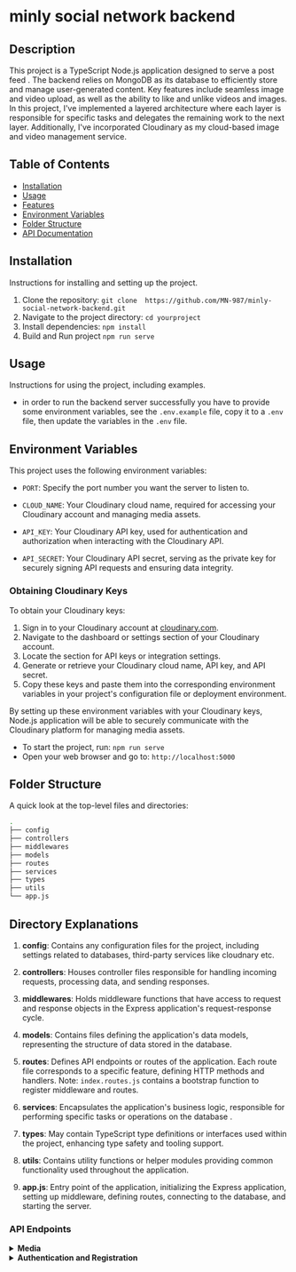# minly social network backend 


## Description

This project is a TypeScript Node.js application designed to serve a post feed . The backend relies on MongoDB as its database to efficiently store and manage user-generated content. Key features include seamless image and video  upload, as well as the ability to like and unlike videos and images.
<br>
In this project, I've implemented a layered architecture where each layer is responsible for specific tasks and delegates the remaining work to the next layer. Additionally, I've incorporated Cloudinary as my cloud-based image and video management service.

## Table of Contents
- [Installation](#installation)
- [Usage](#usage)
- [Features](#features)
- [Environment Variables](#Environment-Variables)
- [Folder Structure](#folder-structure)
- [API Documentation](#api-documentation)

## Installation
Instructions for installing and setting up the project.
1. Clone the repository: `git clone  https://github.com/MN-987/minly-social-network-backend.git`
2. Navigate to the project directory: `cd yourproject`
3. Install dependencies: `npm install`
4. Build and Run project `npm run serve` 

## Usage
Instructions for using the project, including examples.
- in order to run the backend server successfully you have to provide some
environment variables, see the `.env.example` file, copy it to a `.env` file,
then update the variables in the `.env` file.

## Environment Variables

This project uses the following environment variables:

- `PORT`: Specify the port number you want the server to listen to.

- `CLOUD_NAME`: Your Cloudinary cloud name, required for accessing your Cloudinary account and managing media assets.

- `API_KEY`: Your Cloudinary API key, used for authentication and authorization when interacting with the Cloudinary API.

- `API_SECRET`: Your Cloudinary API secret, serving as the private key for securely signing API requests and ensuring data integrity.

### Obtaining Cloudinary Keys

To obtain your Cloudinary keys:

1. Sign in to your Cloudinary account at [cloudinary.com](https://cloudinary.com/).
2. Navigate to the dashboard or settings section of your Cloudinary account.
3. Locate the section for API keys or integration settings.
4. Generate or retrieve your Cloudinary cloud name, API key, and API secret.
5. Copy these keys and paste them into the corresponding environment variables in your project's configuration file or deployment environment.

By setting up these environment variables with your Cloudinary keys,   Node.js application will be able to securely communicate with the Cloudinary platform for managing media assets.


- To start the project, run: `npm run serve`
- Open your web browser and go to: `http://localhost:5000`

 
## Folder Structure 


A quick look at the top-level files and directories:

```sh
.
├── config
├── controllers
├── middlewares
├── models
├── routes
├── services
├── types
├── utils
└── app.js
```
## Directory Explanations

1. **config**: Contains any configuration files for the project, including settings related to databases, third-party services like cloudnary etc.

2. **controllers**: Houses controller files responsible for handling incoming requests, processing data, and sending responses.

3. **middlewares**: Holds middleware functions that have access to request and response objects in the Express application's request-response cycle.

4. **models**: Contains files defining the application's data models, representing the structure of data stored in the database.

5. **routes**: Defines API endpoints or routes of the application. Each route file corresponds to a specific feature, defining HTTP methods and handlers. Note: `index.routes.js` contains a bootstrap function to register middleware and routes.

6. **services**: Encapsulates the application's business logic, responsible for performing specific tasks or operations on the database . 

7. **types**: May contain TypeScript type definitions or interfaces used within the project, enhancing type safety and tooling support.

8. **utils**: Contains utility functions or helper modules providing common functionality used throughout the application.

9. **app.js**: Entry point of the application, initializing the Express application, setting up middleware, defining routes, connecting to the database, and starting the server.
 
### API Endpoints

<details>
 <summary><b>Media</b></summary>
 
#### GET /api/v1/media

> ##### Response Body Props:

- **_id**: string (unique identifier)
- **uploaderUserId**: object
  - **_id**: string (user's unique identifier)
  - **firstName**: string (user's first name)
  - **lastName**: string (user's last name)
- **mediaType**: string (type of media: "image" or "video")
- **mediaUrl**: string (URL of the media file)
- **likes**: object
  - **count**: number (total number of likes)
  - **usersLiked**: array (IDs of users who liked the media item)

#### Response Body Example:

```json
{
  "message": "All Media",
  "data": [
    {
      "_id": "6614d3a34fefb6b4e06093",
      "uploaderUserId": {
        "_id": "6611719d1964977204709e",
        "firstName": "Mostafa",
        "lastName": "Nasser"
      },
      "mediaType": "image",
      "mediaUrl": "link_TO_CLOUDANIRY_MEDIA",
      "likes": {
        "count": 1,
        "usersLiked": []
      }
    },
  
  ]
}
```
#### POST /api/v1/media

> ##### Request Body Props:
> - **file**: file (required) - The media file to be uploaded.
> - **uploaderUserId**: string (required) - The ID of the user uploading the media.

This endpoint allows users to upload media files.

#### Request Body Example:

This endpoint expects the request body to be in the form-data format you can use post man to make the request . You should include two fields:
1. **file**: The media file to be uploaded.
2. **uploaderUserId**: The ID of the user uploading the media.

Below is an example of how to make a request using form-data:

```plaintext
file: <media_file>
uploaderUserId: <user_id>
```


#### Response body :

``` json
{
    "message": "Media uploaded successfully",
    "data": {
        "uploaderUserId": "6611719d19649772047095be",
        "mediaType": "image",
        "mediaUrl": "https://res.cloudinary.com/dojxtkgxk/image/upload/v1713295149/users_uploads/dbql9hmron2naiqgvg4f.png",
        "likes": {
            "count": 0,
            "usersLiked": []
        },
        "mediaId": "users_uploads/dbql9dhmron2naiaqgvg4f",
        "_id": "661ecf2f27b452b09",
        "createdAt": "2024-04-16T19:19:11.179Z",
        "__v": 0
    }
}
``` 


#### POST /api/v1/media/like

> ##### Request Body Props:
>
> - **mediaId**: string (required) - The ID of the media item to be liked.
> - **userId**: string (required) - The ID of the user liking the media item.

This endpoint allows users to like a specific media item.

#### Request Body Example:

```json
{
    "mediaId": "63b6b4e09ff3",
    "userId": "6614d38809ff3"
}

```
> Replace "mediaId" with the ID of the media item you want to like, and "userId" with the ID of the user performing the like action.
 
#### Response Example

```json
{
    "message": "Media liked successfully",
    "data": {
        "likes": {
            "count": 2,
            "usersLiked": [
                "6611719d1964995be"
            ]
        },
        "_id": "6614d4e0609ff3",
        "uploaderUserId": "6619d19649772047095be",
        "mediaType": "image",
        "mediaUrl": "https://res.cloudinary.com/your_cloudaniry_key/image/upload/v1712640931/users_uploads/image_id.jpg",
        "mediaId": "users_uploads/m8hmvolopofjzog",
        "createdAt": "2024-04-09T05:35:31.952Z",
        "__v": 0
    }
}
```

The response includes a message indicating the success of the like action and details about the media item in the `data` object. Properties include:

- **likes**: Information about likes for the media item.
- **_id**: The unique identifier of the media item.
- **uploaderUserId**: The ID of the user who uploaded the media.
- **mediaType**: The type of media (e.g., "image" or "video").
- **mediaUrl**: The URL of the media file.
- **mediaId**: The ID of the media item.
- **createdAt**: The timestamp indicating when the media item was created.
- **__v**: Version key used by Mongoose for schema versioning.


#### POST /api/v1/media/un-like

> ##### Request Body Props:
>
> - **mediaId**: string (required) - The ID of the media item to be unliked.
> - **userId**: string (required) - The ID of the user unliking the media item.

This endpoint allows users to unlike a previously liked media item.

#### Request Body Example:

```json
{
    "mediaId": "6614d3a34fefb6b4e0609ff3",
    "userId": "6611719d19649772047095be"
}
```

#### POST /api/v1/media/un-like

> ##### Request Body Props:
>
> - **mediaId**: string (required) - The ID of the media item to be unliked.
> - **userId**: string (required) - The ID of the user unliking the media item.

This endpoint allows users to unlike a previously liked media item.

#### Request Body Example:

```json
{
    "mediaId": "6614d3a34fefb6b4e0609ff3",
    "userId": "6611719d19649772047095be"
}

```
> Replace "mediaId" with the ID of the media item you want to unlike, and "userId" with the ID of the user performing the unlike action.

#### Response Example

```json

{
    "message": "Media unliked successfully",
    "data": {
        "likes": {
            "count": 1,
            "usersLiked": []
        },
        "_id": "6614d3a34fefb6b4e0609ff3",
        "uploaderUserId": "6611719d19649772047095be",
        "mediaType": "image",
        "mediaUrl": "https://res.cloudinary.com/dojxtkgxk/image/upload/v1712640931/users_uploads/m8hmvoy8qj2lopofjzog.jpg",
        "mediaId": "users_uploads/m8hmvoy8qj2lopofjzog",
        "createdAt": "2024-04-09T05:35:31.952Z",
        "__v": 0
    }
}
```

The response includes a message indicating the success of the unlike action and details about the media item in the `data` object. Properties include:

- **likes**: Information about likes for the media item.
- **_id**: The unique identifier of the media item.
- **uploaderUserId**: The ID of the user who uploaded the media.
- **mediaType**: The type of media (e.g., "image" or "video").
- **mediaUrl**: The URL of the media file.
- **mediaId**: The ID of the media item.
- **createdAt**: The timestamp indicating when the media item was created.
- **__v**: Version key used by Mongoose for schema versioning.

</details>

<details>
 <summary><b>Authentication and Registration</b></summary>

 #### POST /api/v1/auth/register

> ##### Request Body Props:
>
> - **firstName**: string (required) - The first name of the user.
> - **lastName**: string (required) - The last name of the user.
> - **email**: string (required) - The email address of the user.
> - **password**: string (required) - The password for the user account.
> - **confirmPassword**: string (required) - Confirmation of the password.

This endpoint allows users to register a new account.

#### Request Body Example:

```json
{
    "firstName": "Mostafa",
    "lastName": "Nasser",
    "email": "mostafanasserx01@gmail.com",
    "password": "123",
    "confirmPassword": "123"
}
```

### Response Example

```json
{
    "status": "success",
    "data": {
        "user": {
            "firstName": "Mostafa",
            "lastName": "Nasser",
            "email": "mostafanasserx01@gmail.com",
            "password": "pass",
            "_id": "66216bde3c4de560cdef98c2",
            "__v": 0
        }
    }
}
```

 
#### POST /api/v1/auth/register

> ##### Request Body Props:
>
> - **firstName**: string (required) - The first name of the user.
> - **lastName**: string (required) - The last name of the user.
> - **email**: string (required) - The email address of the user.
> - **password**: string (required) - The password for the user account.
> - **confirmPassword**: string (required) - Confirmation of the password.

This endpoint allows users to register a new account.

#### Request Body Example:

```json
{
    "firstName": "Mostafa",
    "lastName": "Nasser",
    "email": "mostafanasserx01@gmail.com",
    "password": "123",
    "confirmPassword": "123"
}
 ```
### Response
```json
{
    "status": "success",
    "data": {
        "user": {
            "firstName": "Mostafa",
            "lastName": "Nasser",
            "email": "mostafanasserx01@gmail.com",
            "password": "123",
            "_id": "66216bde3c4de560cdef98c2",
            "__v": 0
        }
    }
}
```
The response includes a status indicating the success of the registration process and details about the registered user in the data object. Properties include:

- **user**: Details of the registered user, including first name, last name, email, and user ID.
- **_id**: The unique identifier of the user.
- **__v**: Version key used by Mongoose for schema versioning.
</details>
